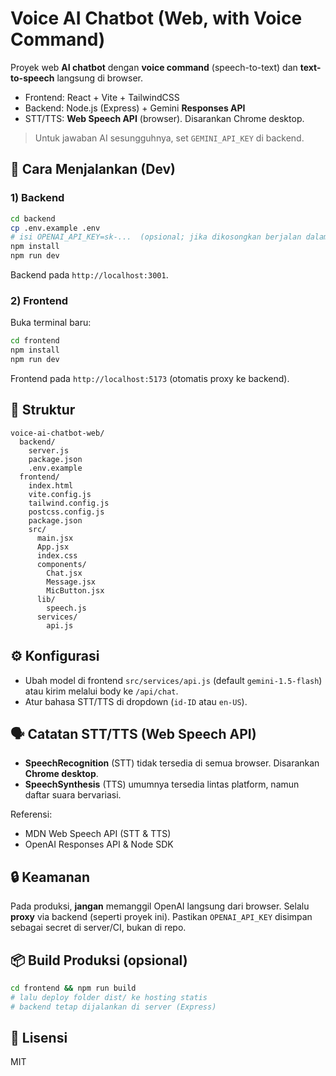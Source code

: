 # Voice AI Chatbot (Web, with Voice Command)

Proyek web **AI chatbot** dengan **voice command** (speech-to-text) dan **text-to-speech** langsung di browser.
- Frontend: React + Vite + TailwindCSS
- Backend: Node.js (Express) + Gemini **Responses API**
- STT/TTS: **Web Speech API** (browser). Disarankan Chrome desktop.

> Untuk jawaban AI sesungguhnya, set `GEMINI_API_KEY` di backend.

## 🚀 Cara Menjalankan (Dev)

### 1) Backend
```bash
cd backend
cp .env.example .env
# isi OPENAI_API_KEY=sk-...  (opsional; jika dikosongkan berjalan dalam demo mode)
npm install
npm run dev
```
Backend pada `http://localhost:3001`.

### 2) Frontend
Buka terminal baru:
```bash
cd frontend
npm install
npm run dev
```
Frontend pada `http://localhost:5173` (otomatis proxy ke backend).

## 📁 Struktur
```
voice-ai-chatbot-web/
  backend/
    server.js
    package.json
    .env.example
  frontend/
    index.html
    vite.config.js
    tailwind.config.js
    postcss.config.js
    package.json
    src/
      main.jsx
      App.jsx
      index.css
      components/
        Chat.jsx
        Message.jsx
        MicButton.jsx
      lib/
        speech.js
      services/
        api.js
```

## ⚙️ Konfigurasi
- Ubah model di frontend `src/services/api.js` (default `gemini-1.5-flash`) atau kirim melalui body ke `/api/chat`.
- Atur bahasa STT/TTS di dropdown (`id-ID` atau `en-US`).

## 🗣️ Catatan STT/TTS (Web Speech API)
- **SpeechRecognition** (STT) tidak tersedia di semua browser. Disarankan **Chrome desktop**.
- **SpeechSynthesis** (TTS) umumnya tersedia lintas platform, namun daftar suara bervariasi.

Referensi:
- MDN Web Speech API (STT & TTS)  
- OpenAI Responses API & Node SDK

## 🔒 Keamanan
Pada produksi, **jangan** memanggil OpenAI langsung dari browser. Selalu **proxy** via backend (seperti proyek ini).
Pastikan `OPENAI_API_KEY` disimpan sebagai secret di server/CI, bukan di repo.

## 📦 Build Produksi (opsional)
```bash
cd frontend && npm run build
# lalu deploy folder dist/ ke hosting statis
# backend tetap dijalankan di server (Express)
```

## 📝 Lisensi
MIT
